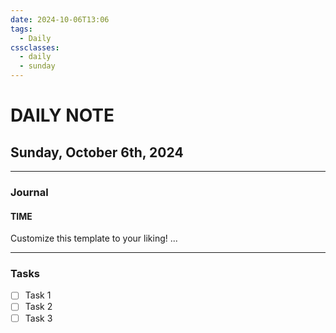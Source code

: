 ```yaml
---
date: 2024-10-06T13:06
tags:
  - Daily
cssclasses:
  - daily
  - sunday
---
```

# DAILY NOTE
## Sunday, October 6th, 2024
***
### Journal
#### TIME
Customize this template to your liking!
...
***
### Tasks
- [ ] Task 1
- [ ] Task 2
- [ ] Task 3
